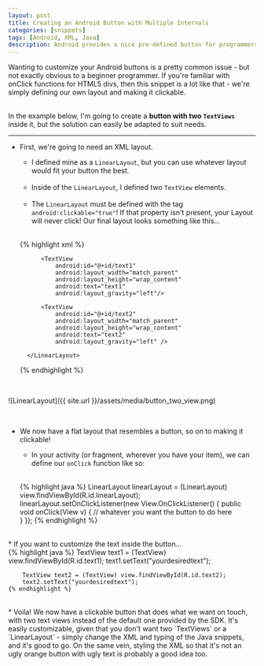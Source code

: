 ```yaml
---
layout: post
title: Creating an Android Button with Multiple Internals
categories: [snippets]
tags: [Android, XML, Java]
description: Android provides a nice pre-defined button for programmers to use, but it has its limitations - you can't really edit the internal content, outside of having label text. This is a quick snippet that allows for multiple internal elements - an Android button with two labels, a button with an ImageView, and anything else you'd want to stash inside.
---
```


Wanting to customize your Android buttons is a pretty common issue - but not exactly obvious to a beginner programmer. If you're familiar with onClick functions for HTML5 divs, then this snippet is a lot like that - we're simply defining our own layout and making it clickable.  
<br>

In the example below, I'm going to create a **button with two `TextViews`** inside it, but the solution can easily be adapted to suit needs.

***

* First, we're going to need an XML layout.

    - I defined mine as a `LinearLayout`, but you can use whatever layout would fit your button the best.  
    <br>
    
    - Inside of the `LinearLayout`, I defined two `TextView` elements.  
    <br>
    
    - The `LinearLayout` must be defined with the tag `android:clickable="true"`! If that property isn't present, your Layout
    will never click! Our final layout looks something like this...  
    <br>
    
    {% highlight xml %} 
    <LinearLayout xmlns:android="http://schemas.android.com/apk/res/android"
            android:id="@+id/cost"
            android:layout_width="80dp"
            android:orientation="vertical"
            android:layout_height="46dp"
            android:background="#f6b637"
            android:clickable="true" >

            <TextView
                android:id="@+id/text1"
                android:layout_width="match_parent"
                android:layout_height="wrap_content"
                android:text="text1"
                android:layout_gravity="left"/>

            <TextView
                android:id="@+id/text2"
                android:layout_width="match_parent"
                android:layout_height="wrap_content"
                android:text="text2"
                android:layout_gravity="left" />

        </LinearLayout>
    {% endhighlight %}  
    
    
<br>


![LinearLayout]({{ site.url }}/assets/media/button_two_view.png)  
    
    
<br>

* We now have a flat layout that resembles a button, so on to making it clickable!

    - In your activity (or fragment, wherever you have your item), we can define our `onClick` function like so:  
    <br>
    
    {% highlight java %} 
        LinearLayout linearLayout = (LinearLayout) view.findViewById(R.id.linearLayout);
        linearLayout.setOnClickListener(new View.OnClickListener() {
            public void onClick(View v) {
                // whatever you want the button to do here    
            }
        });
    {% endhighlight %}  
<br>   
* If you want to customize the text inside the button...  
<br>
    {% highlight java %} 
        TextView text1 = (TextView) view.findViewById(R.id.text1);
        text1.setText("yourdesiredtext");

        TextView text2 = (TextView) view.findViewById(R.id.text2);
        text2.setText("yourdesiredtext");
    {% endhighlight %}  
<br>
* Voila! We now have a clickable button that does what we want on touch, with two text views instead of the default one provided by the SDK. It's easily customizable, given that you don't want two `TextViews` or a `LinearLayout` - simply change the XML and typing of the Java snippets, and it's good to go. On the same vein, styling the XML so that it's not an ugly orange button with ugly text is probably a good idea too.



    
    


